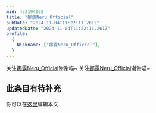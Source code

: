 ```yaml
---
mid: 432194062
title: "娜露Neru_Official"
pubDate: "2024-11-04T11:22:11.261Z"
updatedDate: "2024-11-04T11:22:11.261Z"
profile:
  {
    Nickname: ["娜露Neru_Official"],
  }
---
```


关注[娜露Neru_Official](https://space.bilibili.com/432194062)谢谢喵~ 关注[娜露Neru_Official](https://space.bilibili.com/432194062)谢谢喵~

## 此条目有待补充
你可以在[这里](https://github.com/Yuhanawa/VTuber.ICU-Content/edit/master/v/娜露Neru_Official/index.md)编辑本文
